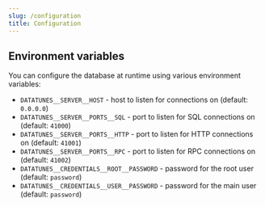 ```yaml
---
slug: /configuration
title: Configuration
---
```


## Environment variables

You can configure the database at runtime using various environment variables:

- `DATATUNES__SERVER__HOST` -
  host to listen for connections on
  (default: `0.0.0.0`)
- `DATATUNES__SERVER__PORTS__SQL` -
  port to listen for SQL connections on
  (default: `41000`)
- `DATATUNES__SERVER__PORTS__HTTP` -
  port to listen for HTTP connections on
  (default: `41001`)
- `DATATUNES__SERVER__PORTS__RPC` -
  port to listen for RPC connections on
  (default: `41002`)
- `DATATUNES__CREDENTIALS__ROOT__PASSWORD` -
  password for the root user
  (default: `password`)
- `DATATUNES__CREDENTIALS__USER__PASSWORD` -
  password for the main user
  (default: `password`)
